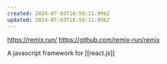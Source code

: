 ```yaml
---
created: 2024-07-03T18:59:11.996Z
updated: 2024-07-03T18:59:11.996Z
---
```

https://remix.run/
https://github.com/remix-run/remix

A javascript framework for [[react.js]]